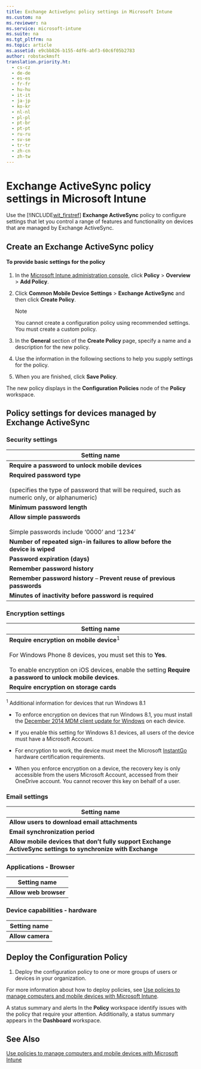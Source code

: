 ```yaml
---
title: Exchange ActiveSync policy settings in Microsoft Intune
ms.custom: na
ms.reviewer: na
ms.service: microsoft-intune
ms.suite: na
ms.tgt_pltfrm: na
ms.topic: article
ms.assetid: e9cbb826-b155-4df6-abf3-60c6f05b2783
author: robstackmsft
translation.priority.ht: 
  - cs-cz
  - de-de
  - es-es
  - fr-fr
  - hu-hu
  - it-it
  - ja-jp
  - ko-kr
  - nl-nl
  - pl-pl
  - pt-br
  - pt-pt
  - ru-ru
  - sv-se
  - tr-tr
  - zh-cn
  - zh-tw
---
```

# Exchange ActiveSync policy settings in Microsoft Intune
Use the [!INCLUDE[wit_firstref](../Token/wit_firstref_md.md)] **Exchange ActiveSync** policy to configure settings that let you control a range of features and functionality on devices that are managed by Exchange ActiveSync.

## Create an Exchange ActiveSync policy

#### To provide basic settings for the policy

1.  In the [Microsoft Intune administration console](https://manage.microsoft.com), click **Policy** &gt; **Overview** &gt; **Add Policy**.

2.  Click **Common Mobile Device Settings** &gt; **Exchange ActiveSync** and then click **Create Policy**.

    > [!NOTE]
    > You cannot create a configuration policy using recommended settings. You must create a custom policy.

3.  In the **General** section of the **Create Policy** page, specify a name and a description for the new policy.

4.  Use the information in the following sections to help you supply settings for the policy.

5.  When you are finished, click **Save Policy**.

The new policy displays in the **Configuration Policies** node of the **Policy** workspace.

## <a name="BKMK_Settings"></a>Policy settings for devices managed by Exchange ActiveSync

### <a name="BKMK_sec"></a>Security settings

|Setting name|
|----------------|
|**Require a password to unlock mobile devices**|
|**Required password type**<br /><br />(specifies the type of password that will be required, such as numeric only, or alphanumeric)|
|**Minimum password length**|
|**Allow simple passwords**<br /><br />Simple passwords include ‘0000’ and ‘1234’|
|**Number of repeated sign-in failures to allow before the device is wiped**|
|**Password expiration (days)**|
|**Remember password history**|
|**Remember password history** – **Prevent reuse of previous passwords**|
|**Minutes of inactivity before password is required**|

### Encryption settings

|Setting name|
|----------------|
|**Require encryption on mobile device**<sup>1</sup><br /><br />For Windows Phone 8 devices, you must set this to **Yes**.<br /><br />To enable encryption on iOS devices, enable the setting **Require a password to unlock mobile devices**.|
|**Require encryption on storage cards**|
<sup>1</sup> Additional information for devices that run Windows 8.1

-   To enforce encryption on devices that run Windows 8.1, you must install the [December 2014 MDM client update for Windows](http://support.microsoft.com/kb/3013816) on each device.

-   If you enable this setting for Windows 8.1 devices, all users of the device must have a Microsoft Account.

-   For encryption to work, the device must meet the Microsoft [InstantGo](http://blogs.windows.com/bloggingwindows/2014/06/19/instantgo-a-better-way-to-sleep/) hardware certification requirements.

-   When you enforce encryption on a device, the recovery key is only accessible from the users Microsoft Account, accessed from their OneDrive account. You cannot recover this key on behalf of a user.

### <a name="BKMK_email"></a>Email settings

|Setting name|
|----------------|
|**Allow users to download email attachments**|
|**Email synchronization period**|
|**Allow mobile devices that don’t fully support Exchange ActiveSync settings to synchronize with Exchange**|

### <a name="BKMK_browser"></a>Applications - Browser

|Setting name|
|----------------|
|**Allow web browser**|

### <a name="BKMK_hard"></a>Device capabilities - hardware

|Setting name|
|----------------|
|**Allow camera**|

## Deploy the Configuration Policy

1.  Deploy the configuration policy to one or more groups of users or devices in your organization.

For more information about how to deploy policies, see [Use policies to manage computers and mobile devices with Microsoft Intune](../Topic/Use-policies-to-manage-computers-and-mobile-devices-with-Microsoft-Intune.md).

A status summary and alerts In the **Policy** workspace identify issues with the policy that require your attention. Additionally, a status summary appears in the **Dashboard** workspace.

## See Also
[Use policies to manage computers and mobile devices with Microsoft Intune](../Topic/Use-policies-to-manage-computers-and-mobile-devices-with-Microsoft-Intune.md)

